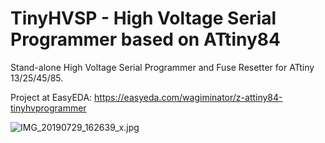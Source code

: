 # TinyHVSP - High Voltage Serial Programmer based on ATtiny84
Stand-alone High Voltage Serial Programmer and Fuse Resetter for ATtiny 13/25/45/85.

Project at EasyEDA: https://easyeda.com/wagiminator/z-attiny84-tinyhvprogrammer

![IMG_20190729_162639_x.jpg](https://image.easyeda.com/pullimage/ZfeKEyQh4gJIkYAf7s23obfgmzsp99WUt9GFkV7E.jpeg)
